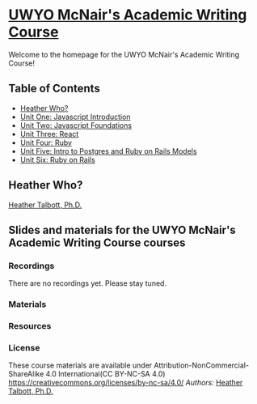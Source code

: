 # [UWYO McNair's Academic Writing Course](https://github.com/hatalbott/mcnair_academic_writing)
Welcome to the homepage for the UWYO McNair's Academic Writing Course!

## Table of Contents

- [Heather Who?](#heather-who?)
- [Unit One: Javascript Introduction](#unit-one-javascript-introduction)
- [Unit Two: Javascript Foundations](#unit-two-javascript-foundations)
- [Unit Three: React](#unit-three-react)
- [Unit Four: Ruby](#unit-four-ruby)
- [Unit Five: Intro to Postgres and Ruby on Rails Models](#unit-five-intro-to-postgres-and-ruby-on-rails-models)
- [Unit Six: Ruby on Rails](#unit-six-ruby-on-rails)

## Heather Who?
[Heather Talbott, Ph.D.](https://github.com/hatalbott)


## Slides and materials for the UWYO McNair's Academic Writing Course courses

### Recordings
There are no recordings yet. Please stay tuned.
### Materials
### Resources
### License
These course materials are available under Attribution-NonCommercial-ShareAlike 4.0 International(CC BY-NC-SA 4.0) https://creativecommons.org/licenses/by-nc-sa/4.0/
*Authors:* [Heather Talbott, Ph.D.](https://github.com/hatalbott)